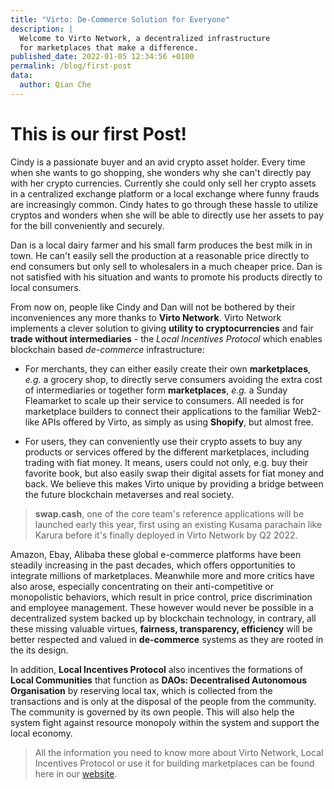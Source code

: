 ```yaml
---
title: "Virto: De-Commerce Solution for Everyone"
description: |
  Welcome to Virto Network, a decentralized infrastructure
  for marketplaces that make a difference.
published_date: 2022-01-05 12:34:56 +0100
permalink: /blog/first-post
data:
  author: Qian Che
---
```


# This is our first Post!

Cindy is a passionate buyer and an avid crypto asset holder. Every time when
she wants to go shopping, she wonders why she can't directly pay with her
crypto currencies. Currently she could only sell her crypto assets in a
centralized exchange platform or a local exchange where funny frauds are
increasingly common. Cindy hates to go through these hassle to utilize cryptos
and wonders when she will be able to directly use her assets to pay for the
bill conveniently and securely.

Dan is a local dairy farmer and his small farm produces the best milk in in
town. He can't easily sell the production at a reasonable price directly to end
consumers but only sell to wholesalers in a much cheaper price. Dan is not
satisfied with his situation and wants to promote his products directly to
local consumers.

From now on, people like Cindy and Dan will not be bothered by their
inconveniences any more thanks to **Virto Network**. Virto Network implements a
clever solution to giving **utility to cryptocurrencies** and fair **trade
without intermediaries**  - the *Local Incentives Protocol* which enables
blockchain based _de-commerce_ infrastructure:

- For merchants, they can either easily create their own **marketplaces**,
  _e.g._ a grocery shop, to directly serve consumers avoiding the extra cost of
  intermediaries or together form **marketplaces**, _e.g._ a Sunday Fleamarket to
  scale up their service to consumers. All needed is for marketplace builders
  to connect their applications to the familiar Web2-like APIs offered by
  Virto, as simply as using **Shopify**, but almost free.

- For users, they can conveniently use their crypto assets to buy any products
  or services offered by the different marketplaces, including trading with
  fiat money. It means, users could not only, e.g. buy their favorite book, but
  also easily swap their digital assets for fiat money and back. We believe
  this makes Virto unique by providing a bridge between the future blockchain
  metaverses and real society.

 >  **swap.cash**, one of the core team's reference applications will be
 >  launched early this year, first using an existing Kusama parachain like
 >  Karura before it's finally deployed in Virto Network by Q2 2022.

Amazon, Ebay, Alibaba these global e-commerce platforms have been steadily
increasing in the past decades, which offers opportunities to integrate
millions of marketplaces. Meanwhile more and more critics have also arose,
especially concentrating on their anti-competitive or monopolistic behaviors,
which result in price control, price discrimination and employee management.
These however would never be possible in a decentralized system backed up by
blockchain technology, in contrary, all these missing valuable virtues,
**fairness, transparency, efficiency** will be better respected and valued in
**de-commerce** systems  as they are rooted in the its design.

In addition, **Local Incentives Protocol** also incentives the formations of
**Local Communities** that function as **DAOs: Decentralised Autonomous
Organisation** by reserving local tax, which is collected from the transactions
and is only at the disposal of the people from the community. The community is
governed by its own people. This will also help the system fight against
resource monopoly within the system and support the local economy.

> All the information you need to know more about Virto Network, Local
> Incentives Protocol or use it for building marketplaces can be found here in
> our [website](https://virto.network/).




 
